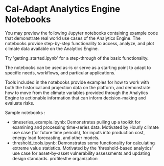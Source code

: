 Cal-Adapt Analytics Engine Notebooks
====================================

You may preview the following Jupyter notebooks containing example code that demonstrate real world use cases of the Analytics Engine. The notebooks provide step-by-step functionality to access, analyze, and plot climate data available on the Analytics Engine.

Try 'getting_started.ipynb' for a step-through of the basic functionality.

The notebooks can be used as-is or serve as a starting point to adapt to specific needs, workflows, and particular applications. 

Tools included in the notebooks provide examples for how to work with both the historical and projection data on the platform, and demonstrate how to move from the climate variables provided through the Analytics Engine to actionable information that can inform decision-making and evaluate risks.

Sample notebooks :
- timeseries_example.ipynb:
    Demonstrates pulling up a toolkit for examining and processing time-series data. Motivated by Hourly climate  use case (for future time periods), for inputs into production cost, energy load forecasting, and other models.
- threshold_tools.ipynb:
    Demonstrates some functionality for calculating extreme value statistics. Motivated by the 'threshold-based analytics' use case for asset-by-asset vulnerability assessments and updating design standards.
profilesthe organization
